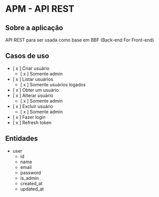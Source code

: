 # APM - API REST

## Sobre a aplicação

API REST para ser usada como base em BBF (Back-end For Front-end)

## Casos de uso

- [ x ] Criar usuário
  - [ x ] Somente admin
- [ x ] Listar usuários
  - [ x ] Somente usuários logados
- [ x ] Obter um usuário
- [ x ] Alterar usuário
  - [ x ] Somente admin
- [ x ] Excluir usuário
  - [ x ] Somente admin
- [ x ] Fazer login
- [ x ] Refresh token

## Entidades

- user
  - id
  - name
  - email
  - password
  - is_admin
  - created_at
  - updated_at
